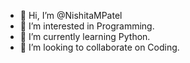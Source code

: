 - 👋 Hi, I’m @NishitaMPatel
- 👀 I’m interested in Programming. 
- 🌱 I’m currently learning Python. 
- 💞️ I’m looking to collaborate on Coding.

<!---
NishitaMPatel/NishitaMPatel is a ✨ special ✨ repository because its `README.md` (this file) appears on your GitHub profile.
You can click the Preview link to take a look at your changes.
--->
